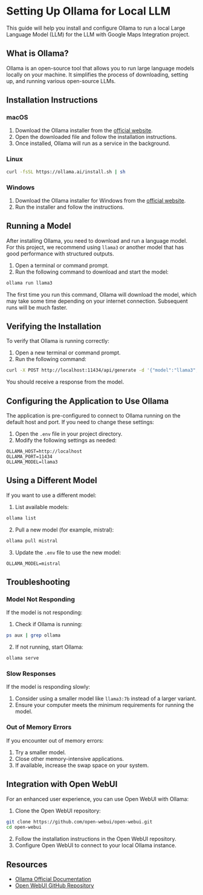 # Setting Up Ollama for Local LLM

This guide will help you install and configure Ollama to run a local Large Language Model (LLM) for the LLM with Google Maps Integration project.

## What is Ollama?

Ollama is an open-source tool that allows you to run large language models locally on your machine. It simplifies the process of downloading, setting up, and running various open-source LLMs.

## Installation Instructions

### macOS

1. Download the Ollama installer from the [official website](https://ollama.ai/download).
2. Open the downloaded file and follow the installation instructions.
3. Once installed, Ollama will run as a service in the background.

### Linux

```bash
curl -fsSL https://ollama.ai/install.sh | sh
```

### Windows

1. Download the Ollama installer for Windows from the [official website](https://ollama.ai/download).
2. Run the installer and follow the instructions.

## Running a Model

After installing Ollama, you need to download and run a language model. For this project, we recommend using `llama3` or another model that has good performance with structured outputs.

1. Open a terminal or command prompt.
2. Run the following command to download and start the model:

```bash
ollama run llama3
```

The first time you run this command, Ollama will download the model, which may take some time depending on your internet connection. Subsequent runs will be much faster.

## Verifying the Installation

To verify that Ollama is running correctly:

1. Open a new terminal or command prompt.
2. Run the following command:

```bash
curl -X POST http://localhost:11434/api/generate -d '{"model":"llama3","prompt":"Hello, world!"}'
```

You should receive a response from the model.

## Configuring the Application to Use Ollama

The application is pre-configured to connect to Ollama running on the default host and port. If you need to change these settings:

1. Open the `.env` file in your project directory.
2. Modify the following settings as needed:

```
OLLAMA_HOST=http://localhost
OLLAMA_PORT=11434
OLLAMA_MODEL=llama3
```

## Using a Different Model

If you want to use a different model:

1. List available models:

```bash
ollama list
```

2. Pull a new model (for example, mistral):

```bash
ollama pull mistral
```

3. Update the `.env` file to use the new model:

```
OLLAMA_MODEL=mistral
```

## Troubleshooting

### Model Not Responding

If the model is not responding:

1. Check if Ollama is running:

```bash
ps aux | grep ollama
```

2. If not running, start Ollama:

```bash
ollama serve
```

### Slow Responses

If the model is responding slowly:

1. Consider using a smaller model like `llama3:7b` instead of a larger variant.
2. Ensure your computer meets the minimum requirements for running the model.

### Out of Memory Errors

If you encounter out of memory errors:

1. Try a smaller model.
2. Close other memory-intensive applications.
3. If available, increase the swap space on your system.

## Integration with Open WebUI

For an enhanced user experience, you can use Open WebUI with Ollama:

1. Clone the Open WebUI repository:

```bash
git clone https://github.com/open-webui/open-webui.git
cd open-webui
```

2. Follow the installation instructions in the Open WebUI repository.
3. Configure Open WebUI to connect to your local Ollama instance.

## Resources

- [Ollama Official Documentation](https://github.com/ollama/ollama/blob/main/README.md)
- [Open WebUI GitHub Repository](https://github.com/open-webui/open-webui)